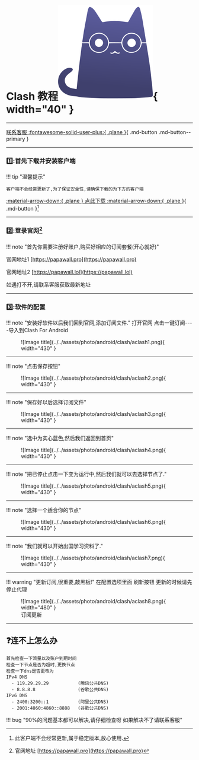 # Clash 教程![Image title](../../assets/photo/win/clash/clashlogo.png){ width="40" }
---

[联系客服 :fontawesome-solid-user-plus:{ .plane }](../../chat.html){ .md-button .md-button--primary }

---

### 1️⃣:首先下载并安装客户端
!!! tip "温馨提示"
    
    客户端不会经常更新了,为了保证安全性,请确保下载的为下方的客户端 
    
[:material-arrow-down:{ .plane } 点此下载 :material-arrow-down:{ .plane }](https://154.12.80.60/Clash.apk){ .md-button }[^1] 

---

### 2️⃣:登录官网[^2] 

!!! note "首先你需要注册好账户,购买好相应的订阅套餐(开心就好)"

官网地址1 [https://papawall.pro](https://papawall.pro)

官网地址2 [https://papawall.lol](https://papawall.lol)

如遇打不开,请联系客服获取最新地址
    
---

### 3️⃣:软件的配置
!!! note "安装好软件以后我们回到官网,添加订阅文件."
    打开官网 点击一键订阅----导入到Clash For Android
<figure markdown="span">
![Image title](../../assets/photo/android/clash/aclash1.png){ width="430" }
</figure>

---

!!! note "点击保存按钮"
<figure markdown="span">
![Image title](../../assets/photo/android/clash/aclash2.png){ width="430" }
</figure>

---


!!! note "保存好以后选择订阅文件"
<figure markdown="span">
![Image title](../../assets/photo/android/clash/aclash3.png){ width="430" }
</figure>

---


!!! note "选中为实心蓝色,然后我们返回到首页"
<figure markdown="span">
![Image title](../../assets/photo/android/clash/aclash4.png){ width="430" }
</figure>

---


!!! note "把已停止点击一下变为运行中,然后我们就可以去选择节点了."
<figure markdown="span">
![Image title](../../assets/photo/android/clash/aclash5.png){ width="430" }
</figure>

---


!!! note "选择一个适合你的节点"
<figure markdown="span">
![Image title](../../assets/photo/android/clash/aclash6.png){ width="430" }
</figure>

---


!!! note "我们就可以开始出国学习资料了."
<figure markdown="span">
![Image title](../../assets/photo/android/clash/aclash7.png){ width="430" }
</figure>

---

!!! warning "更新订阅,很重要,敲黑板!"
    在配置选项里面 刷新按钮 更新的时候请先停止代理
<figure markdown="span">
![Image title](../../assets/photo/android/clash/aclash8.png){ width="480" }
  <figcaption>订阅更新</figcaption>
</figure>

---

## ❓连不上怎么办
    首先检查一下流量以及账户到期时间
    检查一下节点是否为超时,更换节点
    检查一下dns是否更改为
    IPv4 DNS
      - 119.29.29.29           (腾讯公共DNS)
      - 8.8.8.8                (谷歌公共DNS)
    IPv6 DNS
      - 2400:3200::1           (阿里公共DNS)
      - 2001:4860:4860::8888   (谷歌公共DNS)
!!! bug "90%的问题基本都可以解决,请仔细检查呀 如果解决不了请联系客服"



[^1]: 此客户端不会经常更新,属于稳定版本,放心使用.
[^2]: 官网地址 [https://papawall.pro](https://papawall.pro)